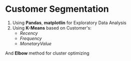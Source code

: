 # Customer Segmentation 
1. Using **Pandas**, **matplotlin** for Exploratory Data Analysis
2. Using **K-Means** based on Customer's:
   - *Recency*
   - *Frequency*
   - *MonetaryValue*

And **Elbow** method for cluster optimizing
